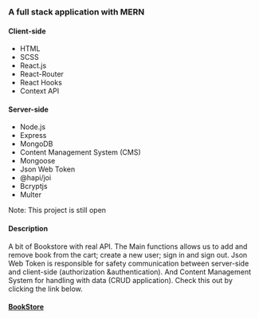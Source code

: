 ### A full stack application with MERN

#### Client-side

-  HTML
-  SCSS
-  React.js
-  React-Router
-  React Hooks
-  Context API

#### Server-side

-  Node.js
-  Express
-  MongoDB
-  Content Management System (CMS)
-  Mongoose
-  Json Web Token
-  @hapi/joi
-  Bcryptjs
-  Multer

Note: This project is still open

#### Description

A bit of Bookstore with real API. The Main functions allows us to add and remove book from the cart; create a new user; sign in and sign out. Json Web Token is responsible for safety communication between server-side and client-side (authorization &authentication). And Content Management System for handling with data (CRUD application).
Check this out by clicking the link below.

#### [BookStore](https://bookstore01.herokuapp.com/)
